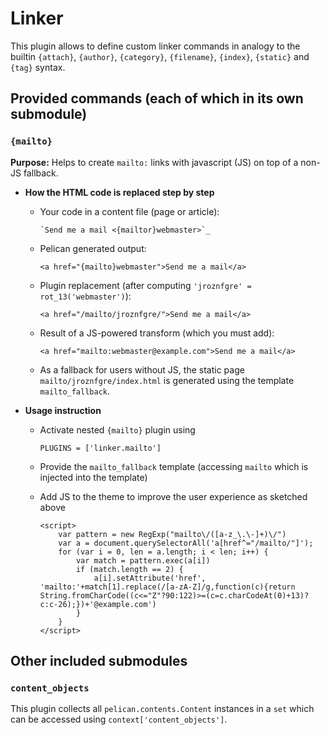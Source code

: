 # Linker

This plugin allows to define custom linker commands in analogy to the builtin
`{attach}`, `{author}`, `{category}`, `{filename}`, `{index}`, `{static}` and
`{tag}` syntax.

## Provided commands (each of which in its own submodule)

### `{mailto}`

**Purpose:** Helps to create `mailto:` links with javascript (JS) on top of a
non-JS fallback.

* **How the HTML code is replaced step by step**

  * Your code in a content file (page or article):

    ```
    `Send me a mail <{mailtor}webmaster>`_
    ```

  * Pelican generated output:

    ```
    <a href="{mailto}webmaster">Send me a mail</a>
    ```

  * Plugin replacement (after computing `'jroznfgre' = rot_13('webmaster')`):

    ```
    <a href="/mailto/jroznfgre/">Send me a mail</a>
    ```

  * Result of a JS-powered transform (which you must add):

    ```
    <a href="mailto:webmaster@example.com">Send me a mail</a>
    ```

  * As a fallback for users without JS, the static page
  `mailto/jroznfgre/index.html` is generated using the template
  `mailto_fallback`.

* **Usage instruction**

  * Activate nested `{mailto}` plugin using

    ``
    PLUGINS = ['linker.mailto']
    ``

  * Provide the `mailto_fallback` template (accessing `mailto` which is injected
  into the template)

  * Add JS to the theme to improve the user experience as sketched above

    ```
    <script>
        var pattern = new RegExp("mailto\/([a-z_\.\-]+)\/")
        var a = document.querySelectorAll('a[href^="/mailto/"]');
        for (var i = 0, len = a.length; i < len; i++) {
            var match = pattern.exec(a[i])
            if (match.length == 2) {
                a[i].setAttribute('href', 'mailto:'+match[1].replace(/[a-zA-Z]/g,function(c){return String.fromCharCode((c<="Z"?90:122)>=(c=c.charCodeAt(0)+13)?c:c-26);})+'@example.com')
            }
        }
    </script>
    ```

## Other included submodules

### `content_objects`

This plugin collects all `pelican.contents.Content` instances in a `set` which
can be accessed using `context['content_objects']`.
